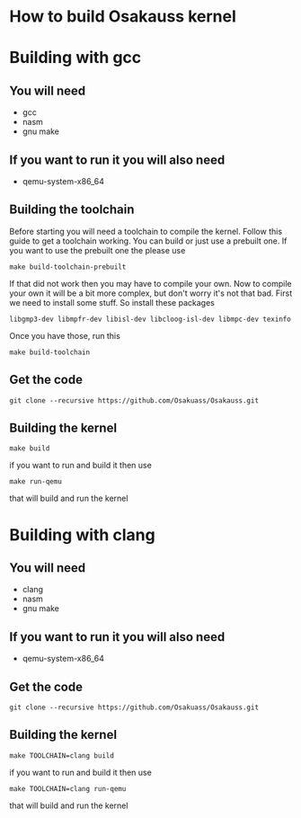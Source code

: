 # How to build Osakauss kernel


# Building with gcc
## You will need
 - gcc
 - nasm
 - gnu make
## If you want to run it you will also need
 - qemu-system-x86_64

## Building the toolchain
Before starting you will need a toolchain to compile the kernel.
Follow this guide to get a toolchain working.
You can build or just use a prebuilt one.
If you want to use the prebuilt one the please use
```
make build-toolchain-prebuilt
```
If that did not work then you may have to compile your own.
Now to compile your own it will be a bit more complex, but don't worry it's not that bad.
First we need to install some stuff.
So install these packages
```
libgmp3-dev libmpfr-dev libisl-dev libcloog-isl-dev libmpc-dev texinfo
```
Once you have those, run this
```
make build-toolchain
```
## Get the code
  ```
  git clone --recursive https://github.com/Osakuass/Osakauss.git
 ```
## Building the kernel
```
make build
```
if you want to run and build it then use
```
make run-qemu
```
that will build and run the kernel

# Building with clang

## You will need
- clang
- nasm
- gnu make

## If you want to run it you will also need
 - qemu-system-x86_64

## Get the code
  ```
  git clone --recursive https://github.com/Osakuass/Osakauss.git
 ```
## Building the kernel
```
make TOOLCHAIN=clang build
```
if you want to run and build it then use
```
make TOOLCHAIN=clang run-qemu
```
that will build and run the kernel

